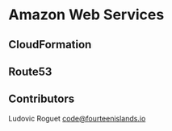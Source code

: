 # Amazon Web Services
## CloudFormation
## Route53
## Contributors
Ludovic Roguet <code@fourteenislands.io>
